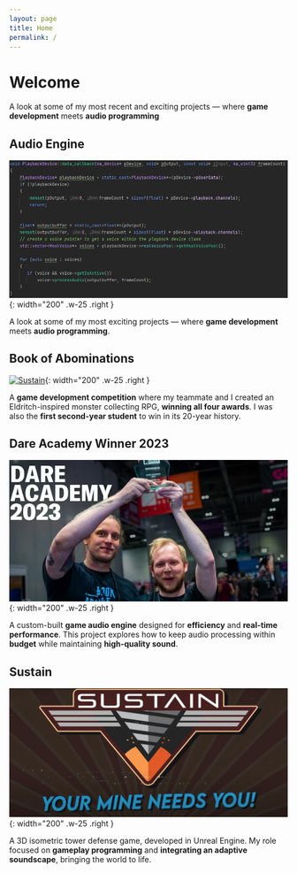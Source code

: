 ```yaml
---
layout: page
title: Home
permalink: /
---
```

# Welcome

A look at some of my most recent and exciting projects — where **game development**
meets **audio programming**

## Audio Engine

[![Sustain](/assets/img/landing/MaginenginePlaceHolder.png)](https://janhuss.github.io/posts/Building-an-Audio-Engine/){: width="200" .w-25 .right }

A look at some of my most exciting projects — where **game development**
meets **audio programming**.

## Book of Abominations

[![Sustain](/assets/img/landing/BoALogo.png)](https://store.steampowered.com/app/3291120/Book_of_Abominations/){: width="200" .w-25 .right }

A **game development competition** where my teammate and I created an Eldritch-inspired monster 
collecting RPG, **winning all four awards**. I was also the **first second-year student** to win 
in its 20-year history.

## Dare Academy Winner 2023

[![Sustain](/assets/img/landing/dare.png)](https://janhuss.github.io/posts/Dare-Academy-2023/){: width="200" .w-25 .right }

A custom-built **game audio engine** designed for **efficiency** and **real-time performance**. 
This project explores how to keep audio processing within **budget** while maintaining 
**high-quality sound**.

## Sustain

[![Sustain](/assets/img/landing/Sustain.png)](https://janhuss.github.io/posts/Sustain/){: width="200" .w-25 .right }

A 3D isometric tower defense game, developed in Unreal Engine. My role focused on **gameplay 
programming** and **integrating an adaptive soundscape**, bringing the world to life.
